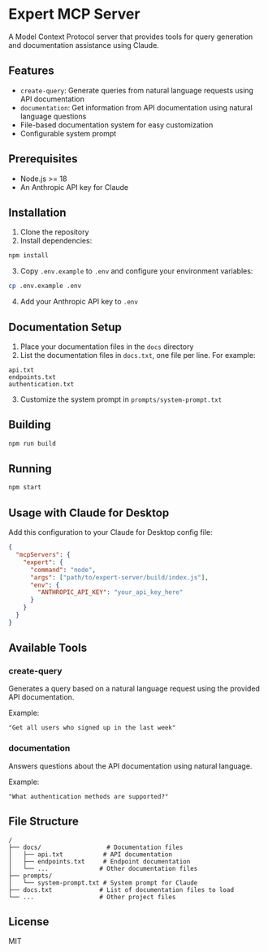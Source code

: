 # Expert MCP Server

A Model Context Protocol server that provides tools for query generation and documentation assistance using Claude.

## Features

- `create-query`: Generate queries from natural language requests using API documentation
- `documentation`: Get information from API documentation using natural language questions
- File-based documentation system for easy customization
- Configurable system prompt

## Prerequisites

- Node.js >= 18
- An Anthropic API key for Claude

## Installation

1. Clone the repository
2. Install dependencies:
```bash
npm install
```
3. Copy `.env.example` to `.env` and configure your environment variables:
```bash
cp .env.example .env
```
4. Add your Anthropic API key to `.env`

## Documentation Setup

1. Place your documentation files in the `docs` directory
2. List the documentation files in `docs.txt`, one file per line. For example:
```
api.txt
endpoints.txt
authentication.txt
```
3. Customize the system prompt in `prompts/system-prompt.txt`

## Building

```bash
npm run build
```

## Running

```bash
npm start
```

## Usage with Claude for Desktop

Add this configuration to your Claude for Desktop config file:

```json
{
  "mcpServers": {
    "expert": {
      "command": "node",
      "args": ["path/to/expert-server/build/index.js"],
      "env": {
        "ANTHROPIC_API_KEY": "your_api_key_here"
      }
    }
  }
}
```

## Available Tools

### create-query

Generates a query based on a natural language request using the provided API documentation.

Example:
```
"Get all users who signed up in the last week"
```

### documentation

Answers questions about the API documentation using natural language.

Example:
```
"What authentication methods are supported?"
```

## File Structure

```
/
├── docs/                  # Documentation files
│   ├── api.txt           # API documentation
│   ├── endpoints.txt     # Endpoint documentation
│   └── ...              # Other documentation files
├── prompts/
│   └── system-prompt.txt # System prompt for Claude
├── docs.txt             # List of documentation files to load
└── ...                  # Other project files
```

## License

MIT
